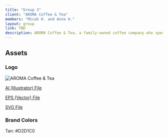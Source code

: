 ```yaml
---
title: "Group 3"
client: "AROMA Coffee & Tea"
members: "Micah H. and Anna H."
layout: group
link: TBD
description: AROMA Coffee & Tea, a family-owned coffee company who specializes in locally-sourced coffee.
---
```


## Assets

### Logo
<img src="/groups/assets/group3/aroma.svg" alt="AROMA Coffee & Tea" />

<a href="/groups/assets/group3/aroma.ai">AI (Illustrator) File</a>

<a href="/groups/assets/group3/aroma.eps">EPS (Vector) File</a>

<a href="/groups/assets/group3/aroma.svg">SVG File</a>

### Brand Colors

Tan: #D2D1C0